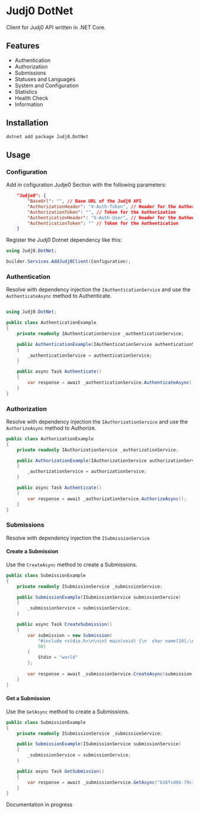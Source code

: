 # Judj0 DotNet

Client for Judj0 API written in .NET Core.

## Features
 - Authentication
 - Authorization
 - Submissions
 - Statuses and Languages 
 - System and Configuration
 - Statistics
 - Health Check
 - Information

## Installation
```bash
dotnet add package Judj0.DotNet
```

## Usage

### Configuration
Add in cofiguration Judje0 Section with the following parameters:
```json
    "Judje0": {
        "BaseUrl": "", // Base URL of the Judj0 API
        "AuthorizationHeader": "X-Auth-Token", // Header for the Authorization Token
        "AuthorizationToken": "", // Token for the Authorization
        "AuthenticationHeader": "X-Auth-User", // Header for the Authentication Token
        "AuthenticationToken": "" // Token for the Authentication
    }
```

Register the Judj0 Dotnet dependency like this:

```csharp
using Judj0.DotNet;

builder.Services.AddJudj0Client(Configuration);
```

### Authentication

Resolve with dependency injection the `IAuthenticationService` and use the `AuthenticateAsync` method to Authenticate.

```csharp

using Judj0.DotNet;

public class AuthenticationExample
{
    private readonly IAuthenticationService _authenticationService;

    public AuthenticationExample(IAuthenticationService authenticationService)
    {
        _authenticationService = authenticationService;
    }

    public async Task Authenticate()
    {
        var response = await _authenticationService.AuthenticateAsync();
    }
}
```

### Authorization
Resolve with dependency injection the `IAuthorizationService` and use the `AuthorizeAsync` method to Authorize.
    
```csharp
public class AuthorizationExample
{
    private readonly IAuthorizationService _authorizationService;

    public AuthorizationExample(IAuthorizationService authorizationService)
    {
        _authorizationService = authorizationService;
    }

    public async Task Authenticate()
    {
        var response = await _authorizationService.AuthorizeAsync();
    }
}
```

### Submissions
Resolve with dependency injection the `ISubmissionService`

#### Create a Submission

Use the `CreateAsync` method to create a Submissions.

```csharp
public class SubmissionExample
{
    private readonly ISubmissionService _submissionService;

    public SubmissionExample(ISubmissionService submissionService)
    {
        _submissionService = submissionService;
    }

    public async Task CreateSubmission()
    {
        var submission = new Submission(
            "#include <stdio.h>\n\nint main(void) {\n  char name[10];\n  scanf(\"%s\", name);\n  printf(\"hello, %s\n\", name);\n  return 0;\n}",
            50)
        {
            Stdin = "world"
        };
        
        var response = await _submissionService.CreateAsync(submission);
    }
}
```

#### Get a Submission

Use the `GetAsync` method to create a Submissions.

```csharp
public class SubmissionExample
{
    private readonly ISubmissionService _submissionService;

    public SubmissionExample(ISubmissionService submissionService)
    {
        _submissionService = submissionService;
    }

    public async Task GetSubmission()
    {
        var response = await _submissionService.GetAsync("b16fcd66-79c3-4ba5-986d-8fc85ea24f04");
    }
}
```

Documentation in progress